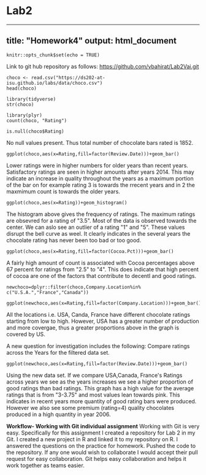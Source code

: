# Lab2
---
title: "Homework4"
output: html_document
---

```{r setup, include=FALSE}
knitr::opts_chunk$set(echo = TRUE)
```


Link to git hub repository as follows: https://github.com/vbahirat/Lab2Vai.git


```{r}
choco <- read.csv("https://ds202-at-isu.github.io/labs/data/choco.csv")
head(choco)
```
```{r}
library(tidyverse)
str(choco)
```
```{r}
library(plyr)
count(choco, "Rating")
```
```{r}
is.null(choco$Rating)
```

No null values present. Thus total number of chocolate bars rated is 1852. 

```{r}
ggplot(choco,aes(x=Rating,fill=factor(Review.Date)))+geom_bar()
```


Lower ratings were in higher numbers for older years than recent years. Satisfactory ratings are seen in higher amounts after years 2014. This may indicate an increase in quality throughout the years as a maximum portion of the bar on for example rating 3 is towards the rrecent years and in 2 the maxmimum count is towards the older years. 

```{r}
ggplot(choco,aes(x=Rating))+geom_histogram()
```


The histogram above gives the frequency of ratings. The maximum ratings are obsevred for a rating of "3.5". Most of the data is observed towards the center. We can aslo see an outlier of a rating "1" and "5". These values disrupt the bell curve as weel. It clearly indicates in the several years the chocolate rating has never been too bad or too good.

```{r}
ggplot(choco,aes(x=Rating,fill=factor(Cocoa.Pct)))+geom_bar()
```


A fairly high amount of count is associated with Cocoa percentages above 67 percent for ratings from "2.5" to "4". This does indicate that high percent of cocoa are one of the factors that contribute to decentl and good ratings. 

```{r}
newchoco=dplyr::filter(choco,Company.Location%in% c("U.S.A.","France","Canada"))
```
```{r}
ggplot(newchoco,aes(x=Rating,fill=factor(Company.Location)))+geom_bar()
```


All the locations i.e. USA, Canda, France have different chocolate ratings starting from low to high. However, USA has a greater number of production and more covergae, thus a greater proportions above in the graph is covered by US. 

A new question for investigation includes the following:
Compare ratings across the Years for the filtered data set.
```{r}
ggplot(newchoco,aes(x=Rating,fill=factor(Review.Date)))+geom_bar()
```

Using the new data set. If we compare USA,Canada, France's Ratings across years we see as the years increases we see a higher proportion of good ratings than bad ratings. This graph has a high value for the average ratings that is from "3-3.75" and most values lean towards pink. This indicates in recent years more quantity of good rating bars were produced. However we also see some premium (rating=4) quality chocolates produced in a high quantity in year 2006.   

**Workflow- Working with Git individual assignment**
Working with Git is very easy. Specifically for this assignment I created a repository for Lab 2 in my Git. I created a new project in R and linked it to my repository on R. I answered the questions on the practice for homework. Pushed the code to the repository. If any one would wish to collaborate I would accept their pull request for easy collaboration. Git helps easy collaboration and helps it work together as teams easier. 
